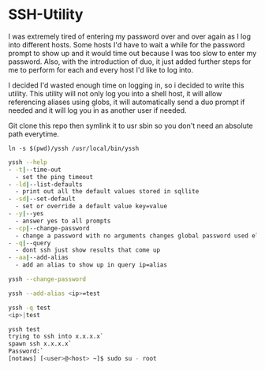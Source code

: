 # SSH-Utility
I was extremely tired of entering my password over and over again
as I log into different hosts.  Some hosts I'd have to wait a while
for the password prompt to show up and it would time out because I
was too slow to enter my password.  Also, with the introduction of
duo, it just added further steps for me to perform for each and every
host I'd like to log into.

I decided I'd wasted enough time on logging in, so i decided to write
this utility.  This utility will not only log you into a shell host,
it will allow referencing aliases using globs, it will automatically
send a duo prompt if needed and it will log you in as another user if
needed.

Git clone this repo then symlink it to usr sbin so you don't need an
absolute path everytime.

`ln -s $(pwd)/yssh /usr/local/bin/yssh`

```bash
yssh --help
- -t|--time-out
  - set the ping timeout
- -ld|--list-defaults
  - print out all the default values stored in sqllite
- -sd|--set-default
  - set or override a default value key=value
- -y|--yes
  - answer yes to all prompts
- -cp|--change-password
  - change a password with no arguments changes global password used else add host and optionally user
- -q|--query
  - dont ssh just show results that come up
- -aa|--add-alias
  - add an alias to show up in query ip=alias
```
```bash
yssh --change-password

yssh --add-alias <ip>=test

yssh -q test
<ip>|test
```
```bash
yssh test
trying to ssh into x.x.x.x`
spawn ssh x.x.x.x`
Password:`
[notaws] [<user>@<host> ~]$ sudo su - root
```
